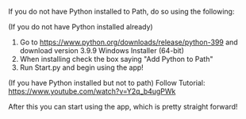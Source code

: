 If you do not have Python installed to Path, do so using the following:

(If you do not have Python installed already)
1. Go to https://www.python.org/downloads/release/python-399 and download version 3.9.9 Windows Installer (64-bit)
2. When installing check the box saying "Add Python to Path"
3. Run Start.py and begin using the app!

(If you have Python installed but not to path)
Follow Tutorial: https://www.youtube.com/watch?v=Y2q_b4ugPWk


After this you can start using the app, which is pretty straight forward!
